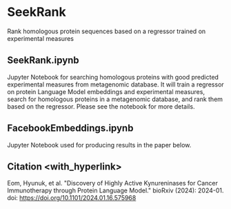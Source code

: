 # SeekRank
Rank homologous protein sequences based on a regressor trained on experimental measures

## SeekRank.ipynb
Jupyter Notebook for searching homologous proteins with good predicted experimental measures from metagenomic database.
It will train a regressor on protein Language Model embeddings and experimental measures,
search for homologous proteins in a metagenomic database, and rank them based on the regressor.
Please see the notebook for more details.

## FacebookEmbeddings.ipynb
Jupyter Notebook used for producing results in the paper below.

## Citation <with_hyperlink>
Eom, Hyunuk, et al. "Discovery of Highly Active Kynureninases for Cancer Immunotherapy through Protein Language Model." bioRxiv (2024): 2024-01. doi: https://doi.org/10.1101/2024.01.16.575968